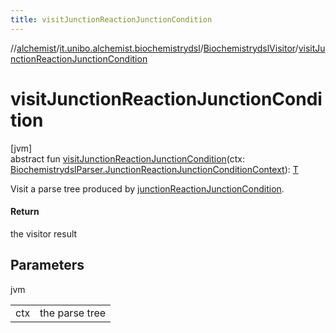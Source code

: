 ```yaml
---
title: visitJunctionReactionJunctionCondition
---
```

//[alchemist](../../../index.html)/[it.unibo.alchemist.biochemistrydsl](../index.html)/[BiochemistrydslVisitor](index.html)/[visitJunctionReactionJunctionCondition](visit-junction-reaction-junction-condition.html)



# visitJunctionReactionJunctionCondition



[jvm]\
abstract fun [visitJunctionReactionJunctionCondition](visit-junction-reaction-junction-condition.html)(ctx: [BiochemistrydslParser.JunctionReactionJunctionConditionContext](../-biochemistrydsl-parser/-junction-reaction-junction-condition-context/index.html)): [T](../../it.unibo.alchemist.model.implementations.conditions/-generic-molecule-present/index.html)



Visit a parse tree produced by [junctionReactionJunctionCondition](../-biochemistrydsl-parser/junction-reaction-junction-condition.html).



#### Return



the visitor result



## Parameters


jvm

| | |
|---|---|
| ctx | the parse tree |




